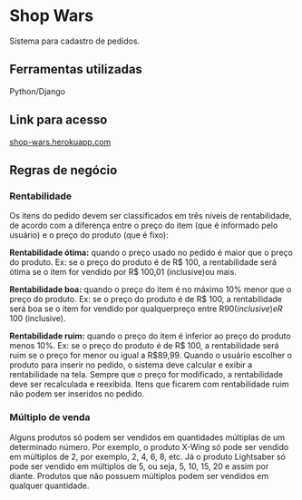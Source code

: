 # Shop Wars

Sistema para cadastro de pedidos.

## Ferramentas utilizadas

Python/Django

## Link para acesso

[shop-wars.herokuapp.com](https://shop-wars.herokuapp.com/)

## Regras de negócio

### Rentabilidade

Os itens do pedido devem ser classificados em três níveis de rentabilidade, de acordo com a diferença entre o preço do item (que é informado pelo usuário) e o preço do produto​ ​(que​ ​é​ ​fixo):

**Rentabilidade ótima:** quando o preço usado no pedido é maior que o preço do produto. Ex: se o preço do produto é de R$ 100, a rentabilidade será ótima se o item for​ ​vendido​ ​por​ ​R$​ ​100,01​ ​(inclusive)​ ​ou​ ​mais.

**Rentabilidade boa:** quando o preço do item é no máximo 10% menor que o preço do produto. Ex: se o preço do produto é de R$ 100, a rentabilidade será boa se o item for vendido​ ​por​ ​qualquer​ ​preço​ ​entre​ ​R$​ ​90​ ​(inclusive)​ ​e​ ​R$​ ​100​ ​(inclusive).

**Rentabilidade ruim:** quando o preço do item é inferior ao preço do produto menos 10%. Ex: se o preço do produto é de R$ 100, a rentabilidade será ruim se o preço for menor​ ​ou​ ​igual​ ​a​ ​R$​ ​89,99.
Quando o usuário escolher o produto para inserir no pedido, o sistema deve calcular e exibir a rentabilidade na tela. Sempre que o preço for modificado, a rentabilidade deve ser recalculada e reexibida. Itens que ficarem com rentabilidade ruim não podem ser inseridos no pedido.

### Múltiplo de venda

Alguns produtos só podem ser vendidos em quantidades múltiplas de um determinado número. Por exemplo, o produto X-Wing só pode ser vendido em múltiplos de 2, por exemplo, 2, 4, 6, 8, etc. Já o produto Lightsaber só pode ser vendido em múltiplos de 5, ou seja, 5, 10, 15, 20 e assim por diante. Produtos que não possuem múltiplos podem ser vendidos​ ​em​ ​qualquer​ ​quantidade.

